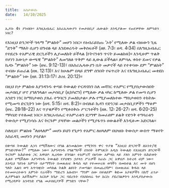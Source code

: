 ```yaml
---
title:  አስታውሱ
date:   14/10/2025
---
```


`ኢያሱ 4ን ያንብቡ። እግዚአብሔር እስራኤላውያን የመታሰቢያ ሐውልት እንዲያቆሙ የጠየቃቸው ለምንድን ነበር?`

የእነዚህ ድንጋዮች ዓላማ “ምልክት” መሆን ነበር። የዕብራይስጡ ‘ኦት’ የሚለው ቃል ብዙውን ጊዜ “ድንቅ” ማለት ሲሆን በግብፅ ላይ እንደወረዱት መቅሰፍቶች (ዘፀ. 7፡3፣ ዘዳ. 4፡34) በእግዚአብሔር የተደረጉ ተአምራዊ ድርጊቶችን ሊያመለክት ይችላል (የትናንቱን ጥናት ይመልከቱ)። እንዲሁም ጥልቅ የሆነን እውነታ ውጫዊ “ምልክት” ለመግለፅ ጥቅም ላይ ሊውል ይችላል። ለምሳሌ ቀስተ ደመና የቃል ኪዳኑ “ምልክት” ነው (ዘፍ. 9:12-13)፤ በእስራኤላውያን ቤት መቃኖች ላይ የተቀባው ደም “ምልክት” ተብሎ ይጠራል (ዘጸ. 12:13)፤ እና ከሁሉም በላይ ደግሞ ሰንበት የፍጥረት እና የእግዚአብሔር መቀደስ “ምልክት” ነው (ዘፀ. 31:13፣17፤ ሕዝ. 20:12)።

በዚህ ቦታ ምልክቱ እያንዳንዱ ቀጣይ ትውልድ ዮርዳኖስን ስለ መሻገር ተአምር የሚያስታውስበት መታሰቢያ ሆኖ ያገለግላል። መታሰቢያ (ዚክካሮን) የሚለው ቃል ዛካር ከሚለው ቃል የመጣ ሲሆን አንድን ነገር ከማስታወስ ያለፈ ተግባርን ያመለክታል። ቃሉ የሚያመለክተው ማስታወስን ተከትሎ የሚመጣ ድርጊትን ነው (ዘዳ. 5:15፣ ዘዳ. 8:2)። በብሉይ ኪዳን የድንጋይ መታሰቢያዎችን ማቆም (ዘፍ. 28፡18–22) እና ጥያቄዎችን የሚቀሰቅሱ ሥርዓቶችን (ዘጸ. 12፡ 26-27፣ ዘዳ. 6፡20-25) ማካሄድ የተለመደ ነበር። እግዚአብሔር ተአምራቱን ደጋግሞ ከመፈፀም ይልቅ የድንቅ ተግባራቱን ትውስታ የሚያነሳሱ እና ትርጉም ያላቸው መልሶችን የሚያፋጥኑ ሀውልቶች እንዲቆሙ አድርጓል።

ስለዚህ፣ ምልክቱ “ለዘላለም” መሆኑ ይህን የጌታን ተአምር ለዘላለም በህዝቡ ትውስታ ውስጥ ማቆየት አስፈላጊ መሆኑን ያሳያል።

`በቀጣዩ ትውልድ ሊነሳ የሚችለውና በግል ልንመልሰው የሚገባን ዋና ጥያቄ “እነዚህ ድንጋዮች ለአንተ/ቺ ምንድናቸው?” የሚለው ነው። እያንዳንዱ የጎልማሶች ሰንበት ትምህርት አዲስ ትውልድ የእነዚህን ድንጋዮች ትርጉም ከሕይወቱ ጋር አዋህዶ ሊረዳው ይገባል። ተአምረኛ በሆነው አምላክ ላይ ያለን እምነት በሕይወት ሊቆይ የሚችለው እያንዳንዱ ትውልድ የያህዌን ኃያላን ሥራዎች ከራሱ ጋር አዋህዶ ከተረዳ ብቻ ነው። እንዲህ ዓይነቱ እምነት በታማኝነት በመጽሐፍ ቅዱስ ላይ የተመሠረቱ ወጎችን በመከተል እና ሙት በሆነ ግለት አልባ ወግ አጥባቂነት መካከል ትልቅ ልዩነት ያመጣል። በመጨረሻም፣ በመጽሐፍ ቅዱስ ላይ የተመሠረተውን እምነት የራሳችን ማድረግ አለብን። ማንም ሰው በተለይም ቅድመ አያቶቻችን በእኛ ፈንታ ሊያምኑልን አይችሉም። እርስዎ ከጌታ ጋር ባደረጉት የእስከዛሬ ጉዞ እርሱ ያደረገልዎትን እንዲያስታውሱ የሚረዳዎት አንዳንድ የግል መታሰቢያዎች ምንድን ናቸው?`